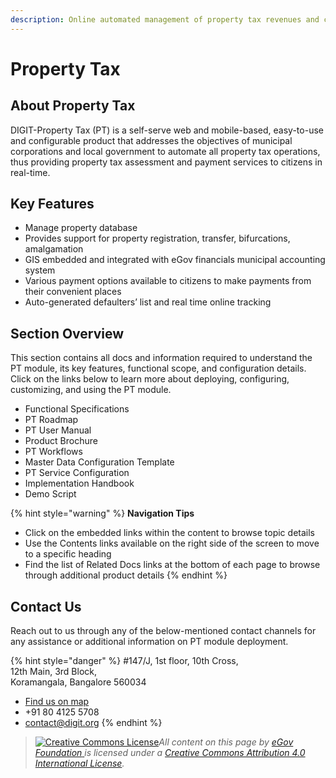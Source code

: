 ```yaml
---
description: Online automated management of property tax revenues and collections
---
```


# Property Tax

## About Property Tax

DIGIT-Property Tax \(PT\) is a self-serve web and mobile-based, easy-to-use and configurable product that addresses the objectives of municipal corporations and local government to automate all property tax operations, thus providing property tax assessment and payment services to citizens in real-time.

## Key Features

* Manage property database
* Provides support for property registration, transfer, bifurcations, amalgamation
* GIS embedded and integrated with eGov financials municipal accounting system
* Various payment options available to citizens to make payments from their convenient places
* Auto-generated defaulters’ list and real time online tracking

## Section Overview

This section contains all docs and information required to understand the PT module, its key features, functional scope, and configuration details. Click on the links below to learn more about deploying, configuring, customizing, and using the PT module.

* Functional Specifications
* PT Roadmap
* PT User Manual
* Product Brochure
* PT Workflows 
* Master Data Configuration Template
* PT Service Configuration
* Implementation Handbook
* Demo Script

{% hint style="warning" %}
**Navigation Tips**

* Click on the embedded links within the content to browse topic details
* Use the Contents links available on the right side of the screen to move to a specific heading
* Find the list of Related Docs links at the bottom of each page to browse through additional product details
{% endhint %}

## Contact Us

Reach out to us through any of the below-mentioned contact channels for any assistance or additional information on PT module deployment.

{% hint style="danger" %}
\#147/J, 1st floor, 10th Cross,  
12th Main, 3rd Block,  
Koramangala, Bangalore 560034

* [Find us on map](https://goo.gl/maps/pYCFMhHWW7r)
* +91 80 4125 5708
* contact@digit.org
{% endhint %}





> [![Creative Commons License](https://i.creativecommons.org/l/by/4.0/80x15.png)](http://creativecommons.org/licenses/by/4.0/)_All content on this page by_ [_eGov Foundation_ ](https://egov.org.in/)_is licensed under a_ [_Creative Commons Attribution 4.0 International License_](http://creativecommons.org/licenses/by/4.0/)_._

